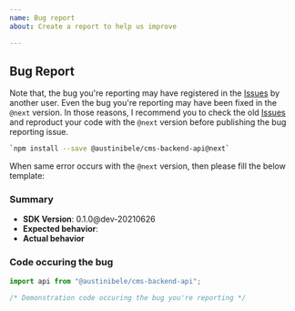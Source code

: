 ```yaml
---
name: Bug report
about: Create a report to help us improve

---
```


## Bug Report
Note that, the bug you're reporting may have registered in the [Issues](https://github.com/austinibele/cms-backend/search?type=Issues) by another user. Even the bug you're reporting may have been fixed in the `@next` version. In those reasons, I recommend you to check the old [Issues](https://github.com/austinibele/cms-backend/search?type=Issues) and reproduct your code with the `@next` version before publishing the bug reporting issue.

```bash
`npm install --save @austinibele/cms-backend-api@next`
```

When same error occurs with the `@next` version, then please fill the below template:

### Summary
  - **SDK Version**: 0.1.0@dev-20210626
  - **Expected behavior**: 
  - **Actual behavior**

### Code occuring the bug
```typescript
import api from "@austinibele/cms-backend-api";

/* Demonstration code occuring the bug you're reporting */
```